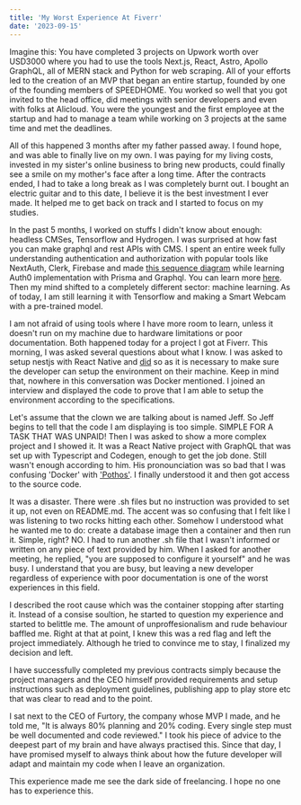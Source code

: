```yaml
---
title: 'My Worst Experience At Fiverr'
date: '2023-09-15'
---
```


Imagine this: You have completed 3 projects on Upwork worth over USD3000 where you had to use the tools Next.js, React, Astro, Apollo GraphQL, all of MERN stack and Python for web scraping. All of your efforts led to the creation of an MVP that began an entire startup, founded by one of the founding members of SPEEDHOME. You worked so well that you got invited to the head office, did meetings with senior developers and even with folks at Alicloud. You were the youngest and the first employee at the startup and had to manage a team while working on 3 projects at the same time and met the deadlines.

All of this happened 3 months after my father passed away. I found hope, and was able to finally live on my own. I was paying for my living costs, invested in my sister's online business to bring new products, could finally see a smile on my mother's face after a long time. After the contracts ended, I had to take a long break as I was completely burnt out. I bought an electric guitar and to this date, I believe it is the best investment I ever made. It helped me to get back on track and I started to focus on my studies. 

In the past 5 months, I worked on stuffs I didn't know about enough: headless CMSes, Tensorflow and Hydrogen. I was surprised at how fast you can make graphql and rest APIs with CMS. I spent an entire week fully understanding authentication and authorization with popular tools like NextAuth, Clerk, Firebase and made [this sequence diagram](https://github.com/SadmanYasar/sadman-yasar-blogs/assets/67522140/10f285fc-a715-43fe-a5fe-6e9d31c84e34) while learning Auth0 implementation with Prisma and Graphql. You can learn more [here](https://www.prisma.io/blog/fullstack-nextjs-graphql-prisma-3-clxbrcqppv). Then my mind shifted to a completely different sector: machine learning. As of today, I am still learning it with Tensorflow and making a Smart Webcam with a pre-trained model.

I am not afraid of using tools where I have more room to learn, unless it doesn't run on my machine due to hardware limitations or poor documentation. Both happened today for a project I got at Fiverr. This morning, I was asked several questions about what I know. I was asked to setup nestjs with React Native and [did](https://github.com/SadmanYasar/nest-graphql-expo-template) so as it is necessary to make sure the developer can setup the environment on their machine. Keep in mind that, nowhere in this conversation was Docker mentioned. I joined an interview and displayed the code to prove that I am able to setup the environment according to the specifications.

Let's assume that the clown we are talking about is named Jeff. So Jeff begins to tell that the code I am displaying is too simple. SIMPLE FOR A TASK THAT WAS UNPAID! Then I was asked to show a more complex project and I showed it. It was a React Native project with GraphQL that was set up with Typescript and Codegen, enough to get the job done. Still wasn't enough according to him. His pronounciation was so bad that I was confusing 'Docker' with ['Pothos'](https://en.wikipedia.org/wiki/Pothos_(plant)). I finally understood it and then got access to the source code.

It was a disaster. There were .sh files but no instruction was provided to set it up, not even on README.md. The accent was so confusing that I felt like I was listening to two rocks hitting each other. Somehow I understood what he wanted me to do: create a database image then a container and then run it. Simple, right? NO. I had to run another .sh file that I wasn't informed or written on any piece of text provided by him. When I asked for another meeting, he replied, "you are supposed to configure it yourself" and he was busy. I understand that you are busy, but leaving a new developer regardless of experience with poor documentation is one of the worst experiences in this field.

I described the root cause which was the container stopping after starting it. Instead of a consise soultion, he started to question my experience and started to belittle me. The amount of unproffesionalism and rude behaviour baffled me. Right at that at point, I knew this was a red flag and left the project immediately. Although he tried to convince me to stay, I finalized my decision and left.

I have successfully completed my previous contracts simply because the project managers and the CEO himself provided requirements and setup instructions such as deployment guidelines, publishing app to play store etc that was clear to read and to the point.

I sat next to the CEO of Furtory, the company whose MVP I made, and he told me, "It is always 80% planning and 20% coding. Every single step must be well documented and code reviewed." I took his piece of advice to the deepest part of my brain and have always practised this. Since that day, I have promised myself to always think about how the future developer will adapt and maintain my code when I leave an organization.

This experience made me see the dark side of freelancing. I hope no one has to experience this.

